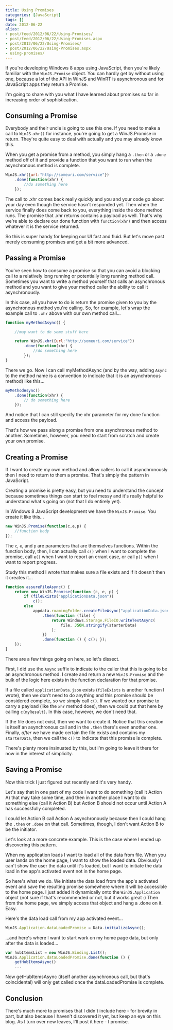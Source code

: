 ```yaml
---
title: Using Promises
categories: [JavaScript]
tags: []
date: 2012-06-22
alias:
- post/feed/2012/06/22/Using-Promises/
- post/feed/2012/06/22/Using-Promises.aspx
- post/2012/06/22/Using-Promises/
- post/2012/06/22/Using-Promises.aspx
- using-promises/
---
```


If you&#39;re developing Windows 8 apps using JavaScript, then you&#39;re likely familiar with the `WinJS.Promise` object. You can hardly get by without using one, because a lot of the API in WinJS and WinRT is asynchronous and for JavaScript apps they return a Promise.

I&#39;m going to share with you what I have learned about promises so far in increasing order of sophistication.

## Consuming a Promise

Everybody and their uncle is going to use this one. If you need to make a call to `WinJS.xhr()` for instance, you&#39;re going to get a WinJS.Promise in return. They&#39;re quite easy to deal with actually and you may already know this.

When you get a promise from a method, you simply hang a `.then` or a `.done` method off of it and provide a function that you want to run when the asynchronous method is complete.

``` js
WinJS.xhr({url:"http://someuri.com/service"})
    .done(function(xhr) {
        //do something here
    });
```

The call to .xhr comes back really quickly and you and your code go about your day even though the service hasn&#39;t responded yet. Then when the service finally does come back to you, everything inside the done method runs. The promise that .xhr returns contains a payload as well. That&#39;s why we&#39;re able to declare our done function with `function(xhr)` and then access whatever it is the service returned.

So this is super handy for keeping our UI fast and fluid. But let&#39;s move past merely consuming promises and get a bit more advanced.

## Passing a Promise

You&#39;ve seen how to consume a promise so that you can avoid a blocking call to a relatively long running or potentially long running method call. Sometimes you want to write a method yourself that calls an asynchronous method and you want to give your method caller the ability to call it asynchronously.

In this case, all you have to do is return the promise given to you by the asynchronous method you&#39;re calling. So, for example, let&#39;s wrap the example call to `.xhr` above with our own method call...

``` js
function myMethodAsync() {

    //may want to do some stuff here

    return WinJS.xhr({url:"http://someuri.com/service"})
        .done(function(xhr) {
            //do something here
        });
}
```

There we go. Now I can call myMethodAsync (and by the way, adding `Async` to the method name is a convention to indicate that it is an asynchronous method) like this...

``` js
myMethodAsync()
    .done(function(xhr) {
        // do something here
    });
```

And notice that I can still specify the xhr parameter for my done function and access the payload.

That&#39;s how we pass along a promise from one asynchronous method to another. Sometimes, however, you need to start from scratch and create your own promise.

## Creating a Promise

If I want to create my own method and allow callers to call it asynchronously then I need to return to them a promise. That&#39;s simply the pattern in JavaScript.

Creating a promise is pretty easy, but you need to understand the concept because sometimes things can start to feel messy and it&#39;s really helpful to understand what&#39;s going on (not that I do entirely yet).

In Windows 8 JavaScript development we have the `WinJS.Promise`. You create it like this...

``` js
new WinJS.Promise(function(c,e,p) {
    //function body
});
```

The `c`, `e`, and `p` are parameters that are themselves functions. Within the function body, then, I can actually call `c()` when I want to complete the promise, call `e()` when I want to report an errant case, or call `p()` when I want to report progress.

Study this method I wrote that makes sure a file exists and if it doesn&#39;t then it creates it...

``` js
function assureFileAsync() {
    return new WinJS.Promise(function (c, e, p) {
        if (fileExists("applicationData.json"))
            c();
        else
            appdata.roamingFolder.createFileAsync("applicationData.json")
                .then(function (file) {
                    return Windows.Storage.FileIO.writeTextAsync(
                        file, JSON.stringify(starterData)
                    );
                })
                .done(function () { c(); });
    });
}
```

There are a few things going on here, so let&#39;s dissect.

First, I did use the `Async` suffix to indicate to the caller that this is going to be an asynchronous method. I create and return a new `WinJS.Promise` and the bulk of the logic here exists in the function declaration for that promise.

If a file called `applicationData.json` exists (`fileExists` is another function I wrote), then we don&#39;t need to do anything and this promise should be considered complete, so we simply call `c()`. If we wanted our promise to carry a payload (like the `xhr` method does), then we could put that here by calling `c(myResult)`. In this case, however, we don&#39;t need that.

If the file does not exist, then we want to create it. Notice that this creation is itself an asynchronous call and in the `.then` there&#39;s even another one. Finally, _after_ we have made certain the file exists and contains my `starterData`, then we call the `c()` to indicate that this promise is complete.

There&#39;s plenty more insinuated by this, but I&#39;m going to leave it there for now in the interest of simplicity.

## Saving a Promise

Now this trick I just figured out recently and it&#39;s very handy.

Let&#39;s say that in one part of my code I want to do something (call it Action A) that may take some time, and then in another place I want to do something else (call it Action B) but Action B should not occur until Action A has successfully completed.

I could let Action B call Action A asynchronously because then I could hang the `.then` or `.done` on that call. Sometimes, though, I don&#39;t want Action B to be the initiator.

Let&#39;s look at a more concrete example. This is the case where I ended up discovering this pattern.

When my application loads I want to load all of the data from file. When you user lands on the home page, I want to show the loaded data. Obviously I can&#39;t show the user the data until it&#39;s loaded, but I want to initiate the data load in the app&#39;s activated event not in the home page.

So here&#39;s what we do. We initiate the data load from the app&#39;s activated event and save the resulting promise somewhere where it will be accessible to the home page. I just added it dynamically onto the `WinJS.Application` object (not sure if that&#39;s recommended or not, but it works great :) Then from the home page, we simply access that object and hang a .done on it. Easy.

Here&#39;s the data load call from my app activated event...

``` js
WinJS.Application.dataLoadedPromise = Data.initializeAsync();
```

...and here&#39;s where I want to start work on my home page data, but only after the data is loaded...

``` js
var hubItemsList = new WinJS.Binding.List();
WinJS.Application.dataLoadedPromise.done(function () {
    getHubItemsAsync()
    ...
```

Now getHubItemsAsync (itself another asynchronous call, but that&#39;s coincidental) will only get called once the dataLoadedPromise is complete.

## Conclusion

There&#39;s much more to promises that I didn&#39;t include here - for brevity in part, but also because I haven&#39;t discovered it yet, but keep an eye on this blog. As I turn over new leaves, I&#39;ll post it here - I promise.